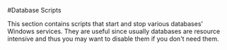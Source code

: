 #Database Scripts

This section contains scripts that start and stop various databases' Windows services. They are useful since usually databases are resource intensive and thus you may want to disable them if you don't need them. 
